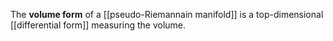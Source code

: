 The **volume form** of a [[pseudo-Riemannain manifold]] is a top-dimensional [[differential form]] measuring the volume.